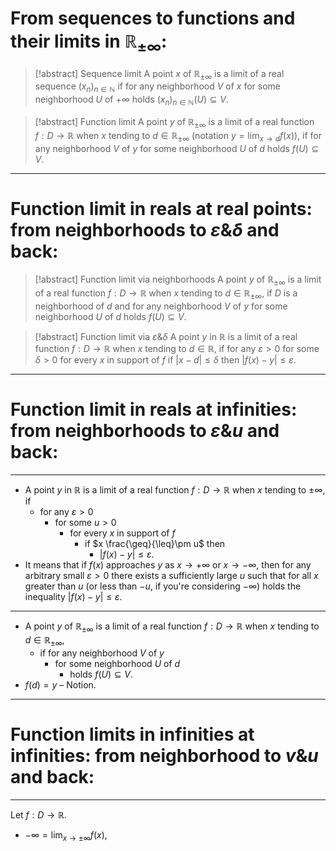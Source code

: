 # From sequences to functions and their limits in $\mathbb{R}_{\pm\infty}$:

>[!abstract] Sequence limit
>A point $x$ of $\mathbb{R}_{\pm\infty}$ is a limit of a real sequence $(x_{n})_{n\in \mathbb{N}}$ 
>if for any neighborhood $V$ of $x$ for some neighborhood $U$ of $+\infty$ holds $(x_{n})_{n\in \mathbb{N}}(U)\subseteq V$.

>[!abstract] Function limit
>A point $y$ of $\mathbb{R}_{\pm \infty}$ is a limit of a real function $f:D\to \mathbb{R}$ when $x$ tending to $d\in \mathbb{R}_{\pm \infty}$ (notation $\displaystyle y = \lim_{x\to d}f(x)$),
>if for any neighborhood $V$ of $y$ for some neighborhood $U$ of $d$ holds $f(U)\subseteq V$. 

---
# Function limit in reals at real points: from neighborhoods to $\varepsilon\&\delta$ and back:

> [!abstract] Function limit via neighborhoods
> A point $y$ of $\mathbb{R}_{\pm \infty}$ is a limit of a real function $f:D\to \mathbb{R}$ when $x$ tending to $d\in \mathbb{R}_{\pm \infty}$,
> if $D$ is a neighborhood of $d$ and for any neighborhood $V$ of $y$ for some neighborhood $U$ of $d$ holds $f(U)\subseteq V$.

>[!abstract] Function limit via $\varepsilon\&\delta$
>A point $y$ in $\mathbb{R}$ is a limit of a real function $f:D\to \mathbb{R}$ when $x$ tending to $d\in \mathbb{R}$, 
>if for any $\varepsilon>0$ for some $\delta>0$ for every $x$ in support of $f$ 
>	if $|x-d|\leq \delta$ then $|f(x)-y|\leq \varepsilon$. 

---
# Function limit in reals at infinities: from neighborhoods to $\varepsilon \& u$ and back:
---
- A point $y$ in $\mathbb{R}$ is a limit of a real function $f: D \to \mathbb{R}$ when $x$ tending to $\pm \infty$, if 
	- for any $\varepsilon >0$ 
		- for some $u>0$ 
			- for every $x$ in support of $f$ 
				- if $x \frac{\geq}{\leq}\pm u$ then 
				    - $|f(x)-y|\leq \varepsilon$.
- It means that if $f(x)$ approaches $y$ as $x \to+\infty$ or $x \to-\infty$, then for any arbitrary small $\varepsilon>0$ there exists a sufficiently large $u$ such that for all $x$ greater than $u$ (or less than   $-u$, if you're considering $-\infty$) holds the inequality $|f(x) - y|\leq \varepsilon$. 
---
- A point $y$ of $\mathbb{R}_{\pm \infty}$ is a limit of a real function $f:D \to \mathbb{R}$ when $x$ tending to $d \in \mathbb{R}_{\pm \infty}$,
	- if for any neighborhood $V$ of $y$ 
		- for some neighborhood $U$ of $d$ 
			- holds $f(U) \subseteq V$.
- $f(d) = y$  –  Notion.
---
# Function limits in infinities at infinities: from neighborhood to $\displaystyle v \& u$ and back:
---
Let $f: D \to \mathbb{R}$.
- $\displaystyle -\infty = \lim_{x\to \pm \infty}f(x),$